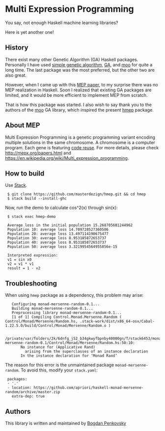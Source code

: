 # Multi Expression Programming

You say, not enough Haskell machine learning libraries?

Here is yet another one!


## History

There exist many other Genetic Algorithm (GA) Haskell packages.
Personally I have used
[simple genetic algorithm](http://hackage.haskell.org/package/simple-genetic-algorithm-mr),
[GA](http://hackage.haskell.org/package/GA),
and [moo](http://hackage.haskell.org/package/moo) for quite a long time.
The last package was the most preferred, but the other two are
also great.

However, when I came up with this
[MEP paper](http://citeseerx.ist.psu.edu/viewdoc/download?doi=10.1.1.5.4352&rep=rep1&type=pdf),
to my surprise there was no MEP realization in Haskell.
Soon I realized that existing GA packages are limited,
and it would be more efficient to implement MEP from scratch.

That is how this package was started. I also wish to say thank you
to the authors of the [moo](http://hackage.haskell.org/package/moo)
GA library, which inspired the present
[hmep](http://github.com/masterdezign/hmep) package.


## About MEP

Multi Expression Programming is a genetic programming variant encoding multiple
solutions in the same chromosome. A chromosome is a computer program.
Each gene is featuring [code reuse](https://en.wikipedia.org/wiki/Code_reuse).
For more details, please check http://mepx.org/papers.html and
https://en.wikipedia.org/wiki/Multi_expression_programming.


## How to build

Use [Stack](http://haskellstack.org).

     $ git clone https://github.com/masterdezign/hmep.git && cd hmep
     $ stack build --install-ghc

Now, run the demo to calculate cos^2(x) through sin(x):

     $ stack exec hmep-demo

     Average loss in the initial population 15.268705681244962
     Population 10: average loss 14.709728527360586
     Population 20: average loss 13.497114190675477
     Population 30: average loss 8.953185872653737
     Population 40: average loss 8.953185872653737
     Population 50: average loss 3.3219954564955856e-15

     Interpreted expression:
     v1 = sin x0
     v2 = v1 * v1
     result = 1 - v2


## Troubleshooting

When using `hmep` package as a dependency, this problem may arise:

       Configuring monad-mersenne-random-0.1...
       Building monad-mersenne-random-0.1...
       Preprocessing library monad-mersenne-random-0.1...
       [1 of 1] Compiling Control.Monad.Mersenne.Random ( Control/Monad/Mersenne/Random.hs, .stack-work/dist/x86_64-osx/Cabal-1.22.5.0/build/Control/Monad/Mersenne/Random.o )

       /private/var/folders/2k/6dnfg_j52_b34gkwyfbpnby40000gn/T/stack6453/monad-mersenne-random-0.1/Control/Monad/Mersenne/Random.hs:50:10:
           No instance for (Applicative Rand)
             arising from the superclasses of an instance declaration
           In the instance declaration for ‘Monad Rand’

The reason for this error is the unmaintained package `monad-mersenne-random`.
To avoid this, modify your `stack.yaml`:

     packages:
     - '.'
     - location: https://github.com/apriori/haskell-monad-mersenne-random/archive/master.zip
       extra-dep: true


## Authors

This library is written and maintained by [Bogdan Penkovsky](http://penkovsky.com)
